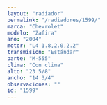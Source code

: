 ```yaml
---
layout: "radiador"
permalink: "/radiadores/1599/"
marca: "Chevrolet"
modelo: "Zafira"
ano: "2004"
motor: "L4 1.8,2.0,2.2"
transmision: "Estándar"
parte: "M-555"
clima: "Con clima"
alto: "23 5/8"
ancho: "14 3/4"
observaciones: ""
id: "1599"
---
```


